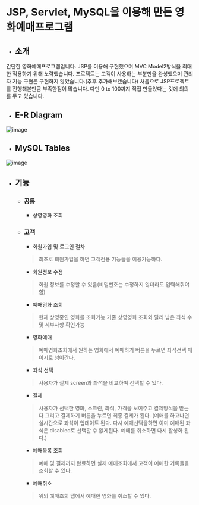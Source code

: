 # JSP, Servlet, MySQL을 이용해 만든 영화예매프로그램

+ ## 소개
간단한 영화예매프로그램입니다. JSP를 이용해 구현했으며 MVC Model2방식을 최대한 적용하기 위해 노력했습니다.
프로젝트는 고객이 사용하는 부분만을 완성했으며 관리자 기능 구현은 구현하지 않았습니다.(추후 추가해보겠습니다) 처음으로 JSP프로젝트를 진행해본만큼 부족한점이 많습니다. 다만  0 to 100까지 직접 만들었다는 것에 의의를 두고 있습니다.

+ ## E-R Diagram
![image](https://user-images.githubusercontent.com/66772624/146421684-9f2eef7f-e9e3-4298-b23c-1243f723f380.png)

+ ## MySQL Tables
![image](https://user-images.githubusercontent.com/66772624/146421541-b555adc2-e4df-47ff-a91b-cba9e9cc5fda.png)

+ ## 기능

  + ### 공통
    + 상영영화 조회

  + ### 고객
    + 회원가입 및 로그인 절차
    > 최초로 회원가입을 하면 고객전용 기능들을 이용가능하다.
    + 회원정보 수정
    > 회원 정보를 수정할 수 있음(비밀번호는 수정하지 않더라도 입력해줘야함)
    + 예매영화 조회
    > 현재 상영중인 영화를 조회가능 기존 상영영화 조회와 달리 남은 좌석 수 및 세부사항 확인가능
    + 영화예매
    > 예매영화조회에서 원하는 영화에서 예매하기 버튼을 누르면 좌석선택 페이지로 넘어간다.
    + 좌석 선택
    > 사용자가 실제 screen과 좌석을 비교하며 선택할 수 있다.
    + 결제
    > 사용자가 선택한 영화, 스크린, 좌석, 가격을 보여주고 결제방식을 받는다 그리고 결제하기 버튼을 누르면 최종 결제가 된다.
    > (예매를 하고나면 실시간으로 좌석이 업데이트 된다.
    >다시 예매선택을하면 이미 예매된 좌석은 disabled로 선택할 수 없게된다.
    >예매를 취소하면 다시 활성화 된다.)
    + 예매목록 조회
    > 예매 및 결제까지 완료하면 실제 예매조회에서 고객이 예매한 기록들을 조회할 수 있다.
    + 예매취소
    > 위의 예매조회 탭에서 예매한 영화를 취소할 수 있다.

